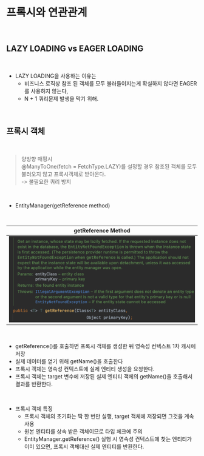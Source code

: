 # 프록시와 연관관계

</br>

## LAZY LOADING vs EAGER LOADING

</br>

- LAZY LOADING을 사용하는 이유는
  - 비즈니스 로직상 참조 된 객체를 모두 불러들이지는게 확실하지 않다면 EAGER를 사용하지 않는다,
  - N + 1 쿼리문제 발생을 막기 위해.

</br>

## 프록시 객체

</br>

> 양방향 매핑시  
> @ManyToOne(fetch = FetchType.LAZY)를 설정할 경우
> 참조된 객체를 모두 불러오지 않고 프록시객체로 받아온다.  
> -> 불필요한 쿼리 방지

</br>

- EntityManager(getReference method)

</br>

|            getReference Method             |
| :----------------------------------------: |
| ![get reference](../res/get_reference.png) |

</br>

- getReference()를 호출하면 프록시 객체를 생성한 뒤 영속성 컨텍스트 1차 캐시에 저장
- 실제 데이터를 얻기 위해 getName()을 호출한다
- 프록시 객체는 영속성 컨텍스트에 실제 엔티티 생성을 요청한다.
- 프록시 객체는 target 변수에 저장된 실제 엔티티 객체의 getName()을 호출해서 결과를 반환한다.

</br>

- 프록시 객체 특징
  - 프록시 객체의 초기화는 딱 한 번만 실행, target 객체에 저장되면 그것을 계속 사용
  - 원본 엔티티를 상속 받은 객체이므로 타입 체크에 주의
  - EntityManager.getReference() 실행 시 영속성 컨텍스트에 찾는 엔티티가 이미 있으면, 프록시 객체대신 실제 엔티티를 반환한다.
